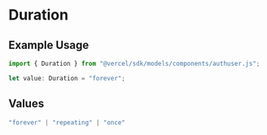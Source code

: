 # Duration

## Example Usage

```typescript
import { Duration } from "@vercel/sdk/models/components/authuser.js";

let value: Duration = "forever";
```

## Values

```typescript
"forever" | "repeating" | "once"
```